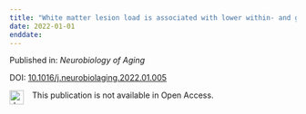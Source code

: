 ```yaml
---
title: "White matter lesion load is associated with lower within- and greater between- network connectivity across older age"
date: 2022-01-01
enddate:
---
```


Published in: *Neurobiology of Aging*

DOI: [10.1016/j.neurobiolaging.2022.01.005](https://doi.org/10.1016/j.neurobiolaging.2022.01.005)

<img src="https://upload.wikimedia.org/wikipedia/commons/thumb/0/0e/Closed_Access_logo_transparent.svg/1200px-Closed_Access_logo_transparent.svg.png" alt="drawing" width="25" align="left"/> &nbsp;&nbsp;&nbsp;This publication is not available in Open Access.


